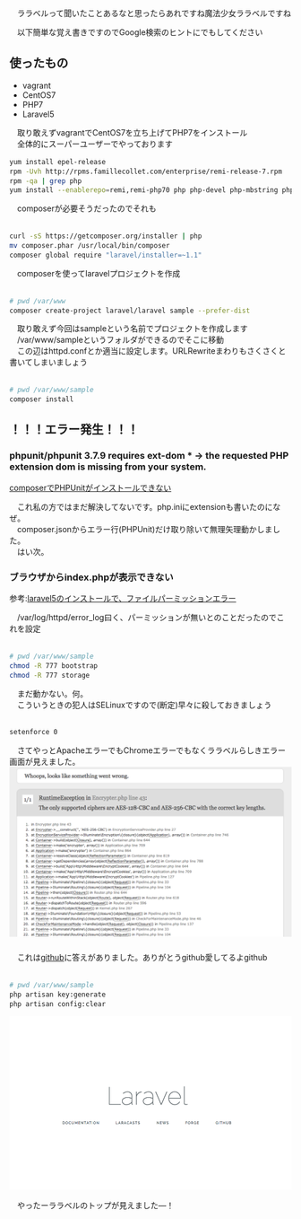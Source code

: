   
　ララベルって聞いたことあるなと思ったらあれですね魔法少女ララベルですね  
  
　以下簡単な覚え書きですのでGoogle検索のヒントにでもしてください  
  
## 使ったもの  
 - vagrant  
 - CentOS7  
 - PHP7  
 - Laravel5  
  
　取り敢えずvagrantでCentOS7を立ち上げてPHP7をインストール  
　全体的にスーパーユーザーでやっております  
  
``` bash
yum install epel-release
rpm -Uvh http://rpms.famillecollet.com/enterprise/remi-release-7.rpm
rpm -qa | grep php
yum install --enablerepo=remi,remi-php70 php php-devel php-mbstring php-pdo php-gd

```  
  
　composerが必要そうだったのでそれも  
  
``` bash

curl -sS https://getcomposer.org/installer | php
mv composer.phar /usr/local/bin/composer
composer global require "laravel/installer=~1.1"

```  
  
　composerを使ってlaravelプロジェクトを作成  
  
``` bash

# pwd /var/www
composer create-project laravel/laravel sample --prefer-dist

```  
  
　取り敢えず今回はsampleという名前でプロジェクトを作成します  
　/var/www/sampleというフォルダができるのでそこに移動  
　この辺はhttpd.confとか適当に設定します。URLRewriteまわりもさくさくと書いてしまいましょう  
  
``` bash

# pwd /var/www/sample
composer install

```  
  
## ！！！エラー発生！！！  
  
### phpunit/phpunit 3.7.9 requires ext-dom * -> the requested PHP extension dom is missing from your system.  
[composerでPHPUnitがインストールできない](http://blue-goheimochi.hatenablog.com/entry/2013/07/24/composer%E3%81%A7PHPUnit%E3%81%8C%E3%82%A4%E3%83%B3%E3%82%B9%E3%83%88%E3%83%BC%E3%83%AB%E3%81%A7%E3%81%8D%E3%81%AA%E3%81%84)  
  
　これ私の方ではまだ解決してないです。php.iniにextensionも書いたのになぜ。  
　composer.jsonからエラー行(PHPUnit)だけ取り除いて無理矢理動かしました。  
　はい次。  
  
### ブラウザからindex.phpが表示できない  
  
参考:[laravel5のインストールで、ファイルパーミッションエラー](http://momoiro-tj.hateblo.jp/entry/2016/01/12/221657)  
  
　/var/log/httpd/error_log曰く、パーミッションが無いとのことだったのでこれを設定  
  
``` bash

# pwd /var/www/sample
chmod -R 777 bootstrap
chmod -R 777 storage

```  
  
　まだ動かない。何。  
　こういうときの犯人はSELinuxですので(断定)早々に殺しておきましょう  
  
``` bash

setenforce 0

```  
  
　さてやっとApacheエラーでもChromeエラーでもなくララベルらしきエラー画面が見えました。  
![スクリーンショット 2016-10-05 17.48.45.png](/../.vuepress/public/assets/img/b17eca74-70ee-0a1b-e96c-8203a808070f.png "スクリーンショット 2016-10-05 17.48.45.png")  
  
###   
  
　これは[github](https://github.com/laravel/framework/issues/9080)に答えがありました。ありがとうgithub愛してるよgithub  
  
``` bash

# pwd /var/www/sample
php artisan key:generate
php artisan config:clear

```  
  
![kobito.1475657825.794071.png](/../.vuepress/public/assets/img/0f4949c3-3bd9-f211-4aff-2809c374d440.png "kobito.1475657825.794071.png")  
  
　やったーララベルのトップが見えました―！  
